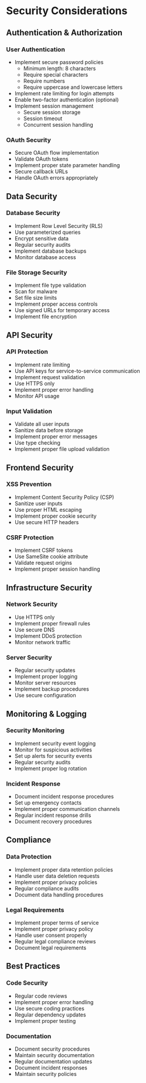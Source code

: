 # Security Considerations

## Authentication & Authorization

### User Authentication
- Implement secure password policies
  - Minimum length: 8 characters
  - Require special characters
  - Require numbers
  - Require uppercase and lowercase letters
- Implement rate limiting for login attempts
- Enable two-factor authentication (optional)
- Implement session management
  - Secure session storage
  - Session timeout
  - Concurrent session handling

### OAuth Security
- Secure OAuth flow implementation
- Validate OAuth tokens
- Implement proper state parameter handling
- Secure callback URLs
- Handle OAuth errors appropriately

## Data Security

### Database Security
- Implement Row Level Security (RLS)
- Use parameterized queries
- Encrypt sensitive data
- Regular security audits
- Implement database backups
- Monitor database access

### File Storage Security
- Implement file type validation
- Scan for malware
- Set file size limits
- Implement proper access controls
- Use signed URLs for temporary access
- Implement file encryption

## API Security

### API Protection
- Implement rate limiting
- Use API keys for service-to-service communication
- Implement request validation
- Use HTTPS only
- Implement proper error handling
- Monitor API usage

### Input Validation
- Validate all user inputs
- Sanitize data before storage
- Implement proper error messages
- Use type checking
- Implement proper file upload validation

## Frontend Security

### XSS Prevention
- Implement Content Security Policy (CSP)
- Sanitize user inputs
- Use proper HTML escaping
- Implement proper cookie security
- Use secure HTTP headers

### CSRF Protection
- Implement CSRF tokens
- Use SameSite cookie attribute
- Validate request origins
- Implement proper session handling

## Infrastructure Security

### Network Security
- Use HTTPS only
- Implement proper firewall rules
- Use secure DNS
- Implement DDoS protection
- Monitor network traffic

### Server Security
- Regular security updates
- Implement proper logging
- Monitor server resources
- Implement backup procedures
- Use secure configuration

## Monitoring & Logging

### Security Monitoring
- Implement security event logging
- Monitor for suspicious activities
- Set up alerts for security events
- Regular security audits
- Implement proper log rotation

### Incident Response
- Document incident response procedures
- Set up emergency contacts
- Implement proper communication channels
- Regular incident response drills
- Document recovery procedures

## Compliance

### Data Protection
- Implement proper data retention policies
- Handle user data deletion requests
- Implement proper privacy policies
- Regular compliance audits
- Document data handling procedures

### Legal Requirements
- Implement proper terms of service
- Implement proper privacy policy
- Handle user consent properly
- Regular legal compliance reviews
- Document legal requirements

## Best Practices

### Code Security
- Regular code reviews
- Implement proper error handling
- Use secure coding practices
- Regular dependency updates
- Implement proper testing

### Documentation
- Document security procedures
- Maintain security documentation
- Regular documentation updates
- Document incident responses
- Maintain security policies 